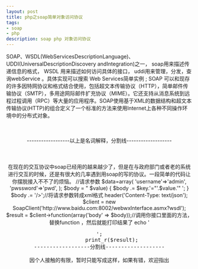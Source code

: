 ```yaml
---
layout: post
title: php之soap简单对象访问协议
tags:
- soap
- php
description: soap php 对象访问协议
---
```


SOAP、WSDL(WebServicesDescriptionLanguage)、UDDI(UniversalDescriptionDiscovery andIntegration)之一， soap用来描述传递信息的格式， WSDL 用来描述如何访问具体的接口， uddi用来管理，分发，查询webService 。具体实现可以搜索 Web Services简单实例 ; SOAP 可以和现存的许多因特网协议和格式结合使用，包括超文本传输协议（HTTP），简单邮件传输协议（SMTP），多用途网际邮件扩充协议（MIME）。它还支持从消息系统到远程过程调用（RPC）等大量的应用程序。SOAP使用基于XML的数据结构和超文本传输协议(HTTP)的组合定义了一个标准的方法来使用Internet上各种不同操作环境中的分布式对象。
<br><br><br>
<center>------------------以上是名词解释，分割线-------------------<center>
<br><br><br>
在现在的交互协议中soap已经用的越来越少了，但是在与政府部门或者老的系统进行交互的时候，还是有很大的几率遇到用soap的写的协议。一段简单的代码让你摆脱接入不不了的烦恼。
		//请求参数
		$data=array(
			'username'=>'admin',
			'pwssword'=>'pwd',
		);
        $body = "<parameter ";
        foreach ($data as $key => $value) {
            $body .= $key.'="'.$value.'" ';
        }
        $body .= '/>';//将请求参数转成xml格式
        header('Content-Type: text/json');
        $client = new SoapClient('http://www.baidu.com:8002/webwxInterface.asmx?wsdl');
        $result = $client->function(array('body' => $body));//调用你接口里面的方法，替换function ，然后就能打印结果了
        echo '<pre>';
        print_r($result);
<center>------------------分割线-------------------<center>
因个人接触的有限，暂时只能写成这样，如果有错，欢迎指出
